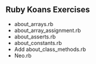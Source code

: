 ## Ruby Koans Exercises

* about_arrays.rb
* about_array_assignment.rb
* about_asserts.rb
* about_constants.rb
* Add about_class_methods.rb
* Neo.rb